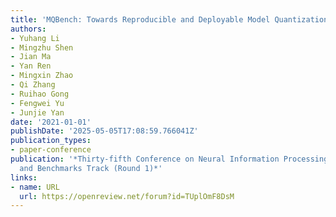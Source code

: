 ```yaml
---
title: 'MQBench: Towards Reproducible and Deployable Model Quantization Benchmark'
authors:
- Yuhang Li
- Mingzhu Shen
- Jian Ma
- Yan Ren
- Mingxin Zhao
- Qi Zhang
- Ruihao Gong
- Fengwei Yu
- Junjie Yan
date: '2021-01-01'
publishDate: '2025-05-05T17:08:59.766041Z'
publication_types:
- paper-conference
publication: '*Thirty-fifth Conference on Neural Information Processing Systems Datasets
  and Benchmarks Track (Round 1)*'
links:
- name: URL
  url: https://openreview.net/forum?id=TUplOmF8DsM
---
```

